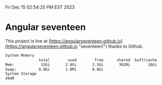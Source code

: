 Fri Dec 15 02:54:25 PM EST 2023

# Angular seventeen


This project is live at [https://angularseventeen.github.io](https://angularseventeen.github.io "seventeen!") thanks to Github.

```bash
System Memory
               total        used        free      shared  buff/cache   available
Mem:            15Gi       2.0Gi       3.3Gi       302Mi        10Gi        13Gi
Swap:          8.0Gi       1.0Mi       8.0Gi
System Storage
494M	.
```

